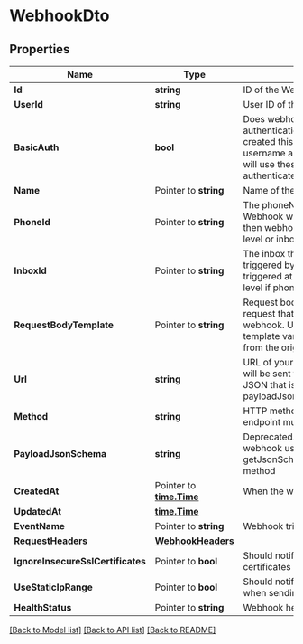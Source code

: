 # WebhookDto

## Properties

Name | Type | Description | Notes
------------ | ------------- | ------------- | -------------
**Id** | **string** | ID of the Webhook | 
**UserId** | **string** | User ID of the Webhook | 
**BasicAuth** | **bool** | Does webhook expect basic authentication? If true it means you created this webhook with a username and password. MailSlurp will use these in the URL to authenticate itself. | 
**Name** | Pointer to **string** | Name of the webhook | [optional] 
**PhoneId** | Pointer to **string** | The phoneNumberId that the Webhook will be triggered by. If null then webhook triggered at account level or inbox level if inboxId set | [optional] 
**InboxId** | Pointer to **string** | The inbox that the Webhook will be triggered by. If null then webhook triggered at account level or phone level if phoneId set | [optional] 
**RequestBodyTemplate** | Pointer to **string** | Request body template for HTTP request that will be sent for the webhook. Use Moustache style template variables to insert values from the original event payload. | [optional] 
**Url** | **string** | URL of your server that the webhook will be sent to. The schema of the JSON that is sent is described by the payloadJsonSchema. | 
**Method** | **string** | HTTP method that your server endpoint must listen for | 
**PayloadJsonSchema** | **string** | Deprecated. Fetch JSON Schema for webhook using the getJsonSchemaForWebhookPayload method | 
**CreatedAt** | Pointer to [**time.Time**](time.Time) | When the webhook was created | 
**UpdatedAt** | [**time.Time**](time.Time) |  | 
**EventName** | Pointer to **string** | Webhook trigger event name | [optional] 
**RequestHeaders** | [**WebhookHeaders**](WebhookHeaders) |  | [optional] 
**IgnoreInsecureSslCertificates** | Pointer to **bool** | Should notifier ignore insecure SSL certificates | [optional] 
**UseStaticIpRange** | Pointer to **bool** | Should notifier use static IP range when sending webhook payload | [optional] 
**HealthStatus** | Pointer to **string** | Webhook health | [optional] 

[[Back to Model list]](../README#documentation-for-models) [[Back to API list]](../README#documentation-for-api-endpoints) [[Back to README]](../README)


